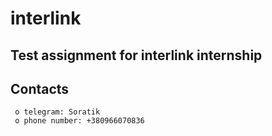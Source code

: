 # interlink

Test assignment for interlink internship
-----------


Contacts
--------

     o telegram: Soratik
     o phone number: +380966070836



